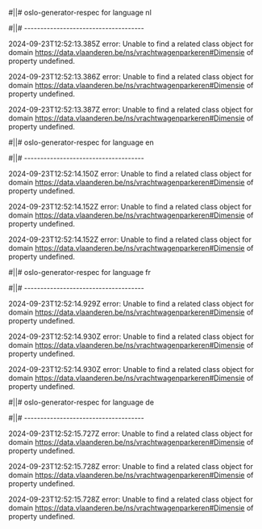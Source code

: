 #||# oslo-generator-respec for language nl  

#||# -------------------------------------  

2024-09-23T12:52:13.385Z error: Unable to find a related class object for domain https://data.vlaanderen.be/ns/vrachtwagenparkeren#Dimensie of property undefined.

2024-09-23T12:52:13.386Z error: Unable to find a related class object for domain https://data.vlaanderen.be/ns/vrachtwagenparkeren#Dimensie of property undefined.

2024-09-23T12:52:13.387Z error: Unable to find a related class object for domain https://data.vlaanderen.be/ns/vrachtwagenparkeren#Dimensie of property undefined.

#||# oslo-generator-respec for language en  

#||# -------------------------------------  

2024-09-23T12:52:14.150Z error: Unable to find a related class object for domain https://data.vlaanderen.be/ns/vrachtwagenparkeren#Dimensie of property undefined.

2024-09-23T12:52:14.152Z error: Unable to find a related class object for domain https://data.vlaanderen.be/ns/vrachtwagenparkeren#Dimensie of property undefined.

2024-09-23T12:52:14.152Z error: Unable to find a related class object for domain https://data.vlaanderen.be/ns/vrachtwagenparkeren#Dimensie of property undefined.

#||# oslo-generator-respec for language fr  

#||# -------------------------------------  

2024-09-23T12:52:14.929Z error: Unable to find a related class object for domain https://data.vlaanderen.be/ns/vrachtwagenparkeren#Dimensie of property undefined.

2024-09-23T12:52:14.930Z error: Unable to find a related class object for domain https://data.vlaanderen.be/ns/vrachtwagenparkeren#Dimensie of property undefined.

2024-09-23T12:52:14.930Z error: Unable to find a related class object for domain https://data.vlaanderen.be/ns/vrachtwagenparkeren#Dimensie of property undefined.

#||# oslo-generator-respec for language de  

#||# -------------------------------------  

2024-09-23T12:52:15.727Z error: Unable to find a related class object for domain https://data.vlaanderen.be/ns/vrachtwagenparkeren#Dimensie of property undefined.

2024-09-23T12:52:15.728Z error: Unable to find a related class object for domain https://data.vlaanderen.be/ns/vrachtwagenparkeren#Dimensie of property undefined.

2024-09-23T12:52:15.728Z error: Unable to find a related class object for domain https://data.vlaanderen.be/ns/vrachtwagenparkeren#Dimensie of property undefined.

